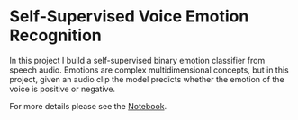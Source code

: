 # Self-Supervised Voice Emotion Recognition

In this project I build a self-supervised binary emotion classifier from speech audio. Emotions are complex multidimensional concepts, but in this project, given an audio clip the model predicts whether the emotion of the voice is positive or negative.

For more details please see the [Notebook](https://github.com/SatenikS/self-supervised-voice-emotion-recognition/blob/main/Self-Supervised-Voice-Emotion-Recognition.ipynb).
